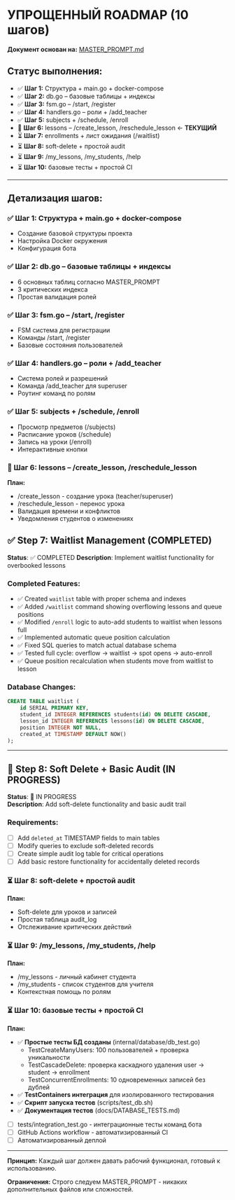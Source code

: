 # УПРОЩЕННЫЙ ROADMAP (10 шагов)

**Документ основан на:** [MASTER_PROMPT.md](./MASTER_PROMPT.md)

## Статус выполнения:
- ✅ **Шаг 1:** Структура + main.go + docker-compose
- ✅ **Шаг 2:** db.go – базовые таблицы + индексы
- ✅ **Шаг 3:** fsm.go – /start, /register
- ✅ **Шаг 4:** handlers.go – роли + /add_teacher
- ✅ **Шаг 5:** subjects + /schedule, /enroll
- 🚧 **Шаг 6:** lessons – /create_lesson, /reschedule_lesson ← **ТЕКУЩИЙ**
- ⏳ **Шаг 7:** enrollments + лист ожидания (/waitlist)
- ⏳ **Шаг 8:** soft-delete + простой audit
- ⏳ **Шаг 9:** /my_lessons, /my_students, /help
- ⏳ **Шаг 10:** базовые тесты + простой CI

---

## Детализация шагов:

### ✅ Шаг 1: Структура + main.go + docker-compose
- Создание базовой структуры проекта
- Настройка Docker окружения
- Конфигурация бота

### ✅ Шаг 2: db.go – базовые таблицы + индексы  
- 6 основных таблиц согласно MASTER_PROMPT
- 3 критических индекса
- Простая валидация ролей

### ✅ Шаг 3: fsm.go – /start, /register
- FSM система для регистрации
- Команды /start, /register
- Базовые состояния пользователей

### ✅ Шаг 4: handlers.go – роли + /add_teacher
- Система ролей и разрешений
- Команда /add_teacher для superuser
- Роутинг команд по ролям

### ✅ Шаг 5: subjects + /schedule, /enroll
- Просмотр предметов (/subjects)
- Расписание уроков (/schedule) 
- Запись на уроки (/enroll)
- Интерактивные кнопки

### 🚧 Шаг 6: lessons – /create_lesson, /reschedule_lesson
**План:**
- /create_lesson - создание урока (teacher/superuser)
- /reschedule_lesson - перенос урока 
- Валидация времени и конфликтов
- Уведомления студентов о изменениях

## ✅ Step 7: Waitlist Management (COMPLETED)
**Status**: ✅ COMPLETED
**Description**: Implement waitlist functionality for overbooked lessons

### Completed Features:
- ✅ Created `waitlist` table with proper schema and indexes
- ✅ Added `/waitlist` command showing overflowing lessons and queue positions  
- ✅ Modified `/enroll` logic to auto-add students to waitlist when lessons full
- ✅ Implemented automatic queue position calculation
- ✅ Fixed SQL queries to match actual database schema
- ✅ Tested full cycle: overflow → waitlist → spot opens → auto-enroll
- ✅ Queue position recalculation when students move from waitlist to lesson

### Database Changes:
```sql
CREATE TABLE waitlist (
    id SERIAL PRIMARY KEY,
    student_id INTEGER REFERENCES students(id) ON DELETE CASCADE,
    lesson_id INTEGER REFERENCES lessons(id) ON DELETE CASCADE, 
    position INTEGER NOT NULL,
    created_at TIMESTAMP DEFAULT NOW()
);
```

---

## 🔄 Step 8: Soft Delete + Basic Audit (IN PROGRESS)
**Status**: 🔄 IN PROGRESS  
**Description**: Add soft-delete functionality and basic audit trail

### Requirements:
- [ ] Add `deleted_at` TIMESTAMP fields to main tables
- [ ] Modify queries to exclude soft-deleted records
- [ ] Create simple audit log table for critical operations
- [ ] Add basic restore functionality for accidentally deleted records

### ⏳ Шаг 8: soft-delete + простой audit
**План:**
- Soft-delete для уроков и записей
- Простая таблица audit_log
- Отслеживание критических действий

### ⏳ Шаг 9: /my_lessons, /my_students, /help
**План:**
- /my_lessons - личный кабинет студента
- /my_students - список студентов для учителя
- Контекстная помощь по ролям

### ⏳ Шаг 10: базовые тесты + простой CI
**План:**
- ✅ **Простые тесты БД созданы** (internal/database/db_test.go)
  - TestCreateManyUsers: 100 пользователей + проверка уникальности
  - TestCascadeDelete: проверка каскадного удаления user → student → enrollment  
  - TestConcurrentEnrollments: 10 одновременных записей без дублей
- ✅ **TestContainers интеграция** для изолированного тестирования
- ✅ **Скрипт запуска тестов** (scripts/test_db.sh)
- ✅ **Документация тестов** (docs/DATABASE_TESTS.md)
- [ ] tests/integration_test.go - интеграционные тесты команд бота
- [ ] GitHub Actions workflow - автоматизированный CI
- [ ] Автоматизированный деплой

---

**Принцип:** Каждый шаг должен давать рабочий функционал, готовый к использованию.

**Ограничения:** Строго следуем MASTER_PROMPT - никаких дополнительных файлов или сложностей.
